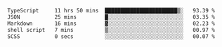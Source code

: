 <!--START_SECTION:waka-->

```txt
TypeScript     11 hrs 50 mins  ███████████████████████▒░   93.39 %
JSON           25 mins         █░░░░░░░░░░░░░░░░░░░░░░░░   03.35 %
Markdown       16 mins         ▓░░░░░░░░░░░░░░░░░░░░░░░░   02.23 %
shell script   7 mins          ▒░░░░░░░░░░░░░░░░░░░░░░░░   00.97 %
SCSS           0 secs          ░░░░░░░░░░░░░░░░░░░░░░░░░   00.07 %
```

<!--END_SECTION:waka-->
